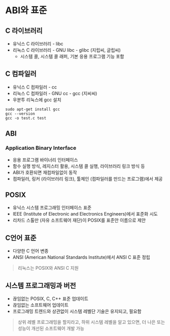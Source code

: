# ABI와 표준
## C 라이브러리
- 유닉스 C 라이브러리 - libc
- 리눅스 C 라이브러리 - GNU libc - glibc (지립씨, 글립씨)
    - 시스템 콜, 시스템 콜 래퍼, 기본 응용 프로그램 기능 포함

## C 컴파일러
- 유닉스 C 컴파일러 - cc
- 리눅스 C 컴파일러 - GNU cc - gcc (지씨씨)
- 우분투 리눅스에 gcc 설치
```
sudo apt-get install gcc
gcc --version
gcc -o test.c test
```

## ABI
### Application Binary Interface
- 응용 프로그램 바이너리 인터페이스
- 함수 실행 방식, 레지스터 활용, 시스템 콜 실행, 라이브러리 링크 방식 등
- ABI가 호환되면 재컴파일없이 동작
- 컴파일러, 링커 (라이브러리 링크), 툴체인 (컴파일러를 만드는 프로그램)에서 제공

## POSIX
- 유닉스 시스템 프로그래밍 인터페이스 표준
- IEEE (Institute of Electronic and Electronics Engineers)에서 표준화 시도
- 리차드 스톨만 (자유 소프트웨어 재단)이 POSIX를 표준안 이름으로 제안

## C언어 표준
- 다양한 C 언어 변종
- ANSI (American National Standards Institute)에서 ANSI C 표준 정립
> 리눅스는 POSIX와 ANSI C 지원

## 시스템 프로그래밍과 버전
- 끊임없는 POSIX, C, C++ 표준 업데이트
- 끊임없는 소프트웨어 업데이트
- 프로그래밍 트렌드와 상관없이 시스템 레벨단 기술은 유지되고, 필요함
> 상위 레벨 프로그래밍을 할지라고, 하위 시스템 레벨을 알고 있으면, 더 나은 또는 성능이 개선된 소프트웨어 개발 가능
